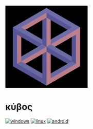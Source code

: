 
![logo](assets/android-res/mipmap-mdpi/ic_launcher.png?raw=true)
# κύβος

[![windows](https://github.com/jsclary/kubos/actions/workflows/windows.yml/badge.svg?event=push)](https://github.com/jsclary/kubos/actions/workflows/windows.yml)
[![linux](https://github.com/jsclary/kubos/actions/workflows/linux.yml/badge.svg?event=push)](https://github.com/jsclary/kubos/actions/workflows/linux.yml)
[![android](https://github.com/jsclary/kubos/actions/workflows/android.yml/badge.svg?event=push)](https://github.com/jsclary/kubos/actions/workflows/android.yml)
